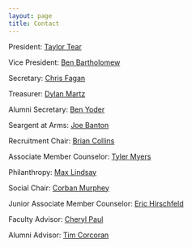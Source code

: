 ```yaml
---
layout: page
title: Contact
---
```

President: [Taylor Tear](mailto:"a@pittdeltachi.com")

Vice President: [Ben Bartholomew](mailto:"b@pittdeltachi.com")

Secretary: [Chris Fagan](mailto:"c@pittdeltachi.com")

Treasurer: [Dylan Martz](mailto:"d@pittdeltachi.com")

Alumni Secretary: [Ben Yoder](mailto:"e@pittdeltachi.com")

Seargent at Arms: [Joe Banton](mailto:"f@pittdeltachi.com")

Recruitment Chair: [Brian Collins](mailto:"recruitment@pittdeltachi.com")

Associate Member Counselor: [Tyler Myers](mailto:"amc@pittdeltachi.com")

Philanthropy: [Max Lindsay](mailto:"philanthropy@pittdeltachi.com")

Social Chair: [Corban Murphey](mailto:"social@pittdeltachi.com")

Junior Associate Member Counselor: [Eric Hirschfeld](mailto:"jmc@pittdeltachi.com")

Faculty Advisor: [Cheryl Paul](mailto:"cheryl35@pitt.edu")

Alumni Advisor: [Tim Corcoran](mailto:"corcorante@upmc.com")

